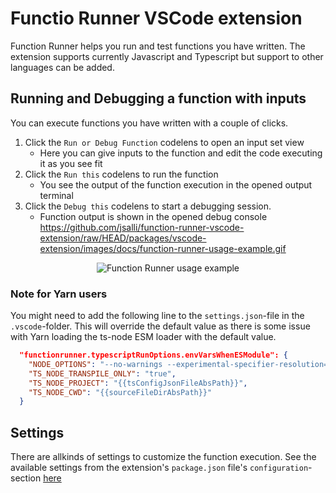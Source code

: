 # Functio Runner VSCode extension

Function Runner helps you run and test functions you have written. The extension supports currently Javascript and Typescript but support to other languages can be added.

## Running and Debugging a function with inputs

You can execute functions you have written with a couple of clicks.

1. Click the `Run or Debug Function` codelens to open an input set view
    - Here you can give inputs to the function and edit the code executing it as you see fit
1. Click the `Run this` codelens to run the function
    - You see the output of the function execution in the opened output terminal
1. Click the `Debug this` codelens to start a debugging session.
    - Function output is shown in the opened debug console
https://github.com/jsalli/function-runner-vscode-extension/raw/HEAD/packages/vscode-extension/images/docs/function-runner-usage-example.gif
<p align="center">
  <picture>
      <source srcset="https://github.com/jsalli/function-runner-vscode-extension/raw/HEAD/packages/vscode-extension/images/docs/function-runner-usage-example.webp" type="image/webp">
      <source srcset="https://github.com/jsalli/function-runner-vscode-extension/raw/HEAD/packages/vscode-extension/images/docs/function-runner-usage-example.gif">
      <img src="./packages/vscode-extension/images/docs/function-runner-usage-example.gif" alt="Function Runner usage example">
  </picture>
</p>

### Note for Yarn users

You might need to add the following line to the `settings.json`-file in the `.vscode`-folder. This will override the default value as there is some issue with Yarn loading the ts-node ESM loader with the default value.

```json
  "functionrunner.typescriptRunOptions.envVarsWhenESModule": {
    "NODE_OPTIONS": "--no-warnings --experimental-specifier-resolution=node --loader {{tsNodeInstallationPath}}/esm/transpile-only.mjs --input-type module",
    "TS_NODE_TRANSPILE_ONLY": "true",
    "TS_NODE_PROJECT": "{{tsConfigJsonFileAbsPath}}",
    "TS_NODE_CWD": "{{sourceFileDirAbsPath}}"
  }
```

## Settings
There are allkinds of settings to customize the function execution. See the available settings from the extension's `package.json` file's `configuration`-section [here](https://github.com/jsalli/function-runner-vscode-extension/blob/main/packages/vscode-extension/package.json)